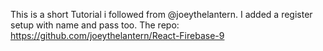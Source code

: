 This is a short Tutorial i followed from @joeythelantern. I added a register setup with name and pass too. The repo: https://github.com/joeythelantern/React-Firebase-9
